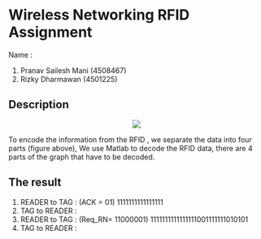 

# Wireless Networking RFID Assignment 
Name : 
1. Pranav Sailesh Mani (4508467)
2. Rizky Dharmawan (4501225)


## Description 

<p align="center">
<img src="https://cloud.githubusercontent.com/assets/17114181/14053359/fe9468d6-f2d0-11e5-8b24-3182c353abcb.jpg">
</p>

To encode the information from the RFID , we separate the data into four parts (figure above), We use Matlab to decode the RFID data, there are 4 parts of the graph that have to be decoded.


## The result 
1. READER  to TAG	 :  (ACK = 01)  1111111111111111
2. TAG to READER	 : 
3.  READER to TAG	 : (Req_RN= 11000001) 1111111111111111001111111010101
4. TAG to READER	 :
